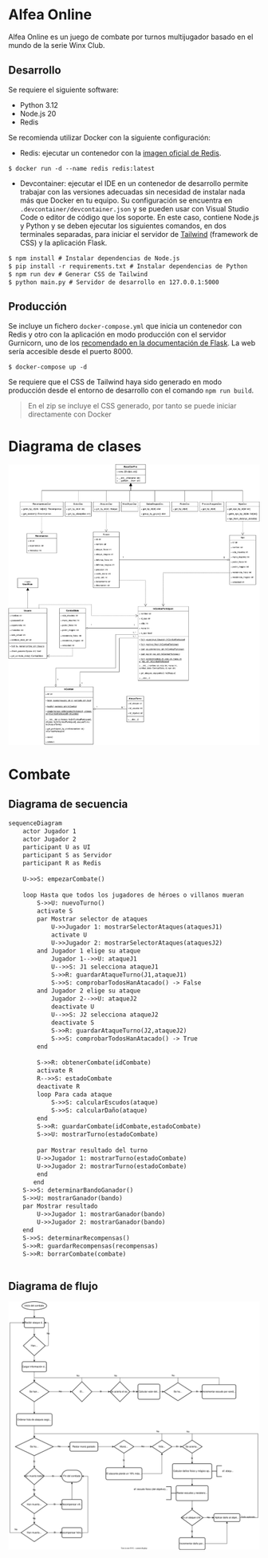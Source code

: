 # Alfea Online

Alfea Online es un juego de combate por turnos multijugador basado en el mundo de la serie Winx Club.

## Desarrollo

Se requiere el siguiente software:

- Python 3.12
- Node.js 20
- Redis

Se recomienda utilizar Docker con la siguiente configuración:

- Redis: ejecutar un contenedor con la [imagen oficial de Redis](https://hub.docker.com/_/redis).

```shell
$ docker run -d --name redis redis:latest
```

- Devcontainer: ejecutar el IDE en un contenedor de desarrollo permite trabajar con las versiones adecuadas sin necesidad de instalar nada más que Docker en tu equipo. Su configuración se encuentra en `.devcontainer/devcontainer.json` y se pueden usar con Visual Studio Code o editor de código que los soporte. En este caso, contiene Node.js y Python y se deben ejecutar los siguientes comandos, en dos terminales separadas, para iniciar el servidor de [Tailwind](https://tailwindcss.com/) (framework de CSS) y la aplicación Flask.

```shell
$ npm install # Instalar dependencias de Node.js
$ pip install -r requirements.txt # Instalar dependencias de Python
$ npm run dev # Generar CSS de Tailwind
$ python main.py # Servidor de desarrollo en 127.0.0.1:5000
```

## Producción

Se incluye un fichero  `docker-compose.yml` que inicia un contenedor con Redis y otro con la aplicación en modo producción con el servidor Gurnicorn, uno de los [recomendado en la documentación de Flask](https://flask.palletsprojects.com/en/3.0.x/deploying/). La web sería accesible desde el puerto 8000.

```shell
$ docker-compose up -d
```

Se requiere que el CSS de Tailwind haya sido generado en modo producción desde el entorno de desarrollo con el comando `npm run build`.

> En el zip se incluye el CSS generado, por tanto se puede iniciar directamente con Docker

# Diagrama de clases

![](docs/diagrama-clases.svg)



# Combate

## Diagrama de secuencia	

```mermaid
sequenceDiagram
	actor Jugador 1
	actor Jugador 2
	participant U as UI
	participant S as Servidor
	participant R as Redis
	
	U->>S: empezarCombate()
	
	loop Hasta que todos los jugadores de héroes o villanos mueran
        S->>U: nuevoTurno()
        activate S
        par Mostrar selector de ataques
            U->>Jugador 1: mostrarSelectorAtaques(ataquesJ1)
            activate U
            U->>Jugador 2: mostrarSelectorAtaques(ataquesJ2)
        and Jugador 1 elige su ataque
            Jugador 1-->>U: ataqueJ1
            U-->>S: J1 selecciona ataqueJ1
            S->>R: guardarAtaqueTurno(J1,ataqueJ1)
            S->>S: comprobarTodosHanAtacado() -> False
        and Jugador 2 elige su ataque
            Jugador 2-->>U: ataqueJ2
            deactivate U
            U-->>S: J2 selecciona ataqueJ2
            deactivate S
            S->>R: guardarAtaqueTurno(J2,ataqueJ2)
            S->>S: comprobarTodosHanAtacado() -> True
        end
      
        S->>R: obtenerCombate(idCombate)
        activate R
        R-->>S: estadoCombate
        deactivate R
        loop Para cada ataque
        	S->>S: calcularEscudos(ataque)
        	S->>S: calcularDaño(ataque)
        end
        S->>R: guardarCombate(idCombate,estadoCombate)
        S->>U: mostrarTurno(estadoCombate)

        par Mostrar resultado del turno
        U->>Jugador 1: mostrarTurno(estadoCombate)
        U->>Jugador 2: mostrarTurno(estadoCombate)
        end
       end
	S->>S: determinarBandoGanador()
	S->>U: mostrarGanador(bando)
	par Mostrar resultado
		U->>Jugador 1: mostrarGanador(bando)
		U->>Jugador 2: mostrarGanador(bando)
	end
	S->>S: determinarRecompensas()
	S->>R: guardarRecompensas(recompensas)
	S->>R: borrarCombate(combate)
	
```

## Diagrama de flujo

![](docs/diagrama-flujo-combate.svg)